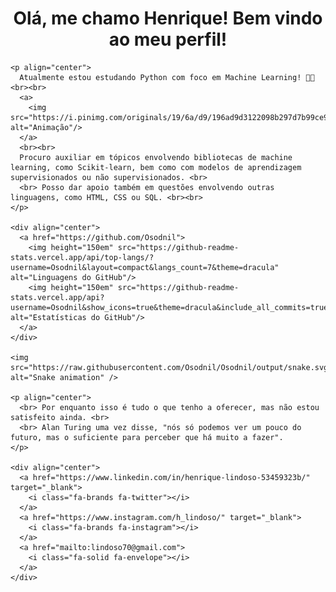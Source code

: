 <html>
  <head>
    <meta charset="UTF-8">
    <title>Perfil de Henrique</title>
    <link rel="stylesheet" href="https://cdnjs.cloudflare.com/ajax/libs/font-awesome/6.4.2/css/all.min.css">
  </head>
  <body>
    <h1 align="center">Olá, me chamo Henrique! Bem vindo ao meu perfil!</h1>
    
    <p align="center"> 
      Atualmente estou estudando Python com foco em Machine Learning! 🐍🤖 <br><br>
      <a>
        <img src="https://i.pinimg.com/originals/19/6a/d9/196ad9d3122098b297d7b99ce9ff209f.gif" alt="Animação"/>
      </a> 
      <br><br>
      Procuro auxiliar em tópicos envolvendo bibliotecas de machine learning, como Scikit-learn, bem como com modelos de aprendizagem supervisionados ou não supervisionados. <br>
      <br> Posso dar apoio também em questões envolvendo outras linguagens, como HTML, CSS ou SQL. <br><br>
    </p>

    <div align="center">
      <a href="https://github.com/Osodnil">
        <img height="150em" src="https://github-readme-stats.vercel.app/api/top-langs/?username=Osodnil&layout=compact&langs_count=7&theme=dracula" alt="Linguagens do GitHub"/>
        <img height="150em" src="https://github-readme-stats.vercel.app/api?username=Osodnil&show_icons=true&theme=dracula&include_all_commits=true&count_private=true" alt="Estatísticas do GitHub"/>
      </a>
    </div>

    <img src="https://raw.githubusercontent.com/Osodnil/Osodnil/output/snake.svg" alt="Snake animation" />

    <p align="center">
      <br> Por enquanto isso é tudo o que tenho a oferecer, mas não estou satisfeito ainda. <br>
      <br> Alan Turing uma vez disse, "nós só podemos ver um pouco do futuro, mas o suficiente para perceber que há muito a fazer".
    </p>

    <div align="center">
      <a href="https://www.linkedin.com/in/henrique-lindoso-53459323b/" target="_blank">
        <i class="fa-brands fa-twitter"></i>
      </a>
      <a href="https://www.instagram.com/h_lindoso/" target="_blank">
        <i class="fa-brands fa-instagram"></i>
      </a>
      <a href="mailto:lindoso70@gmail.com">
        <i class="fa-solid fa-envelope"></i>
      </a>
    </div>
  </body>
</html>
